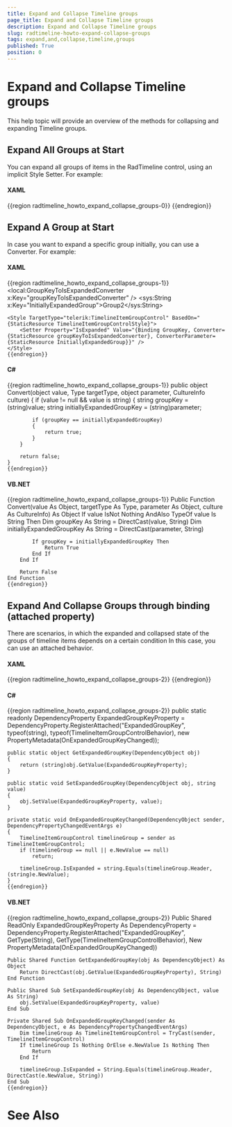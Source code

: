 ```yaml
---
title: Expand and Collapse Timeline groups
page_title: Expand and Collapse Timeline groups
description: Expand and Collapse Timeline groups
slug: radtimeline-howto-expand-collapse-groups
tags: expand,and,collapse,timeline,groups
published: True
position: 0
---
```


# Expand and Collapse Timeline groups



This help topic will provide an overview of the methods for collapsing and expanding Timeline groups.
      

## Expand All Groups at Start

You can expand all groups of items in the RadTimeline
          control, using an implicit Style Setter. For example:
        

#### __XAML__

{{region radtimeline_howto_expand_collapse_groups-0}}
	<Style TargetType="telerik:TimelineItemGroupControl" BasedOn="{StaticResource TimelineItemGroupControlStyle}">
	    <Setter Property="IsExpanded" Value="True" />
	</Style>
	{{endregion}}



## Expand A Group at Start

In case you want to expand a specific group initially,
          you can use a Converter. For example:
        

#### __XAML__

{{region radtimeline_howto_expand_collapse_groups-1}}
	<local:GroupKeyToIsExpandedConverter x:Key="groupKeyToIsExpandedConverter" />
	<sys:String x:Key="InitiallyExpandedGroup">Group2</sys:String>
	
	<Style TargetType="telerik:TimelineItemGroupControl" BasedOn="{StaticResource TimelineItemGroupControlStyle}">
	    <Setter Property="IsExpanded" Value="{Binding GroupKey, Converter={StaticResource groupKeyToIsExpandedConverter}, ConverterParameter={StaticResource InitiallyExpandedGroup}}" />
	</Style>
	{{endregion}}



#### __C#__

{{region radtimeline_howto_expand_collapse_groups-1}}
	public object Convert(object value, Type targetType, object parameter, CultureInfo culture)
	{
	    if (value != null && value is string)
	    {
	        string groupKey = (string)value;
	        string initiallyExpandedGroupKey = (string)parameter;
	
	        if (groupKey == initiallyExpandedGroupKey)
	        {
	            return true;
	        }
	    }
	
	    return false;
	}
	{{endregion}}



#### __VB.NET__

{{region radtimeline_howto_expand_collapse_groups-1}}
	Public Function Convert(value As Object, targetType As Type, parameter As Object, culture As CultureInfo) As Object
		If value IsNot Nothing AndAlso TypeOf value Is String Then
			Dim groupKey As String = DirectCast(value, String)
			Dim initiallyExpandedGroupKey As String = DirectCast(parameter, String)
	
			If groupKey = initiallyExpandedGroupKey Then
				Return True
			End If
		End If
	
		Return False
	End Function
	{{endregion}}



## Expand And Collapse Groups through binding (attached property)

There are scenarios, in which the expanded and collapsed state of
          the groups of timeline items depends on a certain condition
          In this case, you can use an attached behavior.
        

#### __XAML__

{{region radtimeline_howto_expand_collapse_groups-2}}
	<Style TargetType="telerik:TimelineItemGroupControl" BasedOn="{StaticResource TimelineItemGroupControlStyle}">
	    <Setter Property="local:TimelineItemGroupControlBehavior.ExpandedGroupKey" Value="{Binding SelectedItem.Group, ElementName=RadTimeline1}" />
	    <Setter Property="telerik:AnimationManager.IsAnimationEnabled" Value="False" />
	</Style>
	{{endregion}}



#### __C#__

{{region radtimeline_howto_expand_collapse_groups-2}}
	public static readonly DependencyProperty ExpandedGroupKeyProperty = DependencyProperty.RegisterAttached("ExpandedGroupKey",
	    typeof(string), typeof(TimelineItemGroupControlBehavior), new PropertyMetadata(OnExpandedGroupKeyChanged));
	
	public static object GetExpandedGroupKey(DependencyObject obj)
	{
	    return (string)obj.GetValue(ExpandedGroupKeyProperty);
	}
	
	public static void SetExpandedGroupKey(DependencyObject obj, string value)
	{
	    obj.SetValue(ExpandedGroupKeyProperty, value);
	}
	
	private static void OnExpandedGroupKeyChanged(DependencyObject sender, DependencyPropertyChangedEventArgs e)
	{
	    TimelineItemGroupControl timelineGroup = sender as TimelineItemGroupControl;
	    if (timelineGroup == null || e.NewValue == null)
	        return;
	
	    timelineGroup.IsExpanded = string.Equals(timelineGroup.Header, (string)e.NewValue);
	}
	{{endregion}}



#### __VB.NET__

{{region radtimeline_howto_expand_collapse_groups-2}}
	Public Shared ReadOnly ExpandedGroupKeyProperty As DependencyProperty = DependencyProperty.RegisterAttached("ExpandedGroupKey", GetType(String), GetType(TimelineItemGroupControlBehavior), New PropertyMetadata(OnExpandedGroupKeyChanged))
	
	Public Shared Function GetExpandedGroupKey(obj As DependencyObject) As Object
		Return DirectCast(obj.GetValue(ExpandedGroupKeyProperty), String)
	End Function
	
	Public Shared Sub SetExpandedGroupKey(obj As DependencyObject, value As String)
		obj.SetValue(ExpandedGroupKeyProperty, value)
	End Sub
	
	Private Shared Sub OnExpandedGroupKeyChanged(sender As DependencyObject, e As DependencyPropertyChangedEventArgs)
		Dim timelineGroup As TimelineItemGroupControl = TryCast(sender, TimelineItemGroupControl)
		If timelineGroup Is Nothing OrElse e.NewValue Is Nothing Then
			Return
		End If
	
		timelineGroup.IsExpanded = String.Equals(timelineGroup.Header, DirectCast(e.NewValue, String))
	End Sub
	{{endregion}}



# See Also
